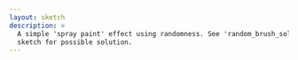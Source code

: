 ```yaml
---
layout: sketch
description: > 
  A simple 'spray paint' effect using randomness. See 'random_brush_solution'
  sketch for possible solution. 
---
```


